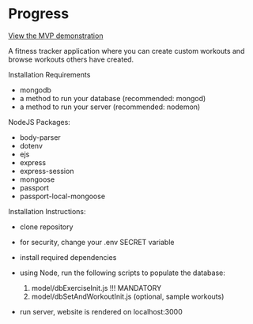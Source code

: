 # Progress
[View the MVP demonstration](https://www.youtube.com/watch?v=xPBdxCLZosU&t=76s)

A fitness tracker application where you can create custom workouts and browse workouts others have created.

Installation Requirements
- mongodb
- a method to run your database (recommended: mongod)
- a method to run your server (recommended: nodemon)

NodeJS Packages:
- body-parser
- dotenv
- ejs
- express
- express-session
- mongoose
- passport
- passport-local-mongoose

Installation Instructions:
- clone repository
- for security, change your .env SECRET variable
- install required dependencies
- using Node, run the following scripts to populate the database:
  1. model/dbExerciseInit.js !!! MANDATORY
  2. model/dbSetAndWorkoutInit.js (optional, sample workouts)

- run server, website is rendered on localhost:3000
